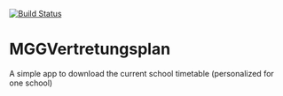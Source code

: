 [![Build Status](https://travis-ci.org/d-Rickyy-b/MGGVertretungsplan.svg?branch=master)](https://travis-ci.org/d-Rickyy-b/MGGVertretungsplan)

# MGGVertretungsplan
A simple app to download the current school timetable (personalized for one school)
